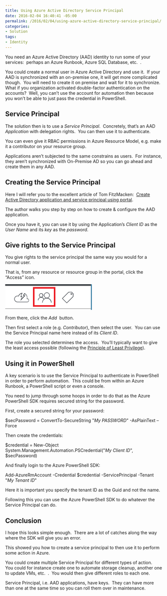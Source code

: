 ```yaml
---
title: Using Azure Active Directory Service Principal
date: 2016-02-04 16:40:41 -05:00
permalink: /2016/02/04/using-azure-active-directory-service-principal/
categories:
- Solution
tags:
- Identity
---
```

You need an Azure Active Directory (AAD) identity to run some of your services:  perhaps an Azure Runbook, Azure SQL Database, etc.  .

You could create a normal user in Azure Active Directory and use it.  If your AAD is synchronized with an on-premise one, it will get more complicated though.  You will need to create it on premise and wait for it to synchronize.  What if you organization activated double-factor authentication on the accounts?  Well, you can’t use the account for automation then because you won’t be able to just pass the credential in PowerShell.
<h2>Service Principal</h2>
The solution then is to use a <em>Service Principal</em>.  Concretely, that’s an AAD <em>Application</em> with delegation rights.  You can then use it to authenticate.

You can even give it RBAC permissions in Azure Resource Model, e.g. make it a contributor on your resource group.

Applications aren’t subjected to the same constrains as users.  For instance, they aren’t synchronized with On-Premise AD so you can go ahead and create them in any AAD.
<h2>Creating the Service Principal</h2>
Here I will refer you to the excellent article of Tom FitzMacken:  <a href="https://azure.microsoft.com/en-us/documentation/articles/resource-group-create-service-principal-portal/" target="_blank">Create Active Directory application and service principal using portal</a>.

The author walks you step by step on how to create &amp; configure the AAD application.

Once you have it, you can use it by using the Application’s <em>Client ID</em> as the <em>User Name</em> and its <em>key</em> as the <em>password</em>.
<h2>Give rights to the Service Principal</h2>
You give rights to the service principal the same way you would for a normal user.

That is, from any resource or resource group in the portal, click the “Access” icon.

<a href="/assets/2016/2/using-azure-active-directory-service-principal/image.png"><img style="background-image:none;padding-top:0;padding-left:0;display:inline;padding-right:0;border:0;" title="image" src="/assets/2016/2/using-azure-active-directory-service-principal/image_thumb.png" alt="image" width="278" height="82" border="0" /></a>

From there, click the <em>Add</em>  button.

Then first select a role (e.g. <em>Contributor</em>), then select the user.  You can use the Service Principal name here instead of its <em>Client ID</em>.

The role you selected determines the access.  You’ll typically want to give the least access possible (following the <a href="https://en.wikipedia.org/wiki/Principle_of_least_privilege" target="_blank">Principle of Least Privilege</a>).
<h2>Using it in PowerShell</h2>
A key scenario is to use the Service Principal to authenticate in PowerShell in order to perform automation.  This could be from within an Azure Runbook, a PowerShell script or even a console.

You need to jump through some hoops in order to do that as the Azure PowerShell SDK requires secured string for the password.

First, create a secured string for your password:

$secPassword = ConvertTo-SecureString "<em>My PASSWORD</em>" -AsPlainText –Force

Then create the credentials:

$credential = New-Object System.Management.Automation.PSCredential("<em>My Client ID</em>", $secPassword)

And finally login to the Azure PowerShell SDK:

Add-AzureRmAccount -Credential $credential -ServicePrincipal -Tenant "<em>My Tenant ID</em>"

Here it is important you specify the tenant ID as the Guid and not the name.

Following this you can use the Azure PowerShell SDK to do whatever the Service Principal can do.
<h2>Conclusion</h2>
I hope this looks simple enough.  There are a lot of catches along the way where the SDK will give you an error.

This showed you how to create a service principal to then use it to perform some action in Azure.

You could create multiple Service Principal for different types of action.  You could for instance create one to automate storage cleanup, another one to update VMs, etc.  .  You would then give different roles to each one.

Service Principal, i.e. AAD applications, have keys.  They can have more than one at the same time so you can roll them over in maintenance.